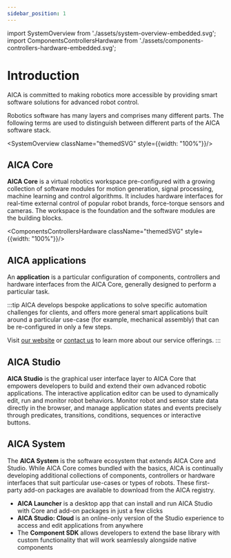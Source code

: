 ```yaml
---
sidebar_position: 1
---
```


import SystemOverview from './assets/system-overview-embedded.svg';
import ComponentsControllersHardware from './assets/components-controllers-hardware-embedded.svg';

# Introduction

AICA is committed to making robotics more accessible by providing smart software solutions for advanced robot control.

Robotics software has many layers and comprises many different parts. The following terms are used to distinguish
between different parts of the AICA software stack.

<SystemOverview className="themedSVG" style={{width: "100%"}}/>

## AICA Core

**AICA Core** is a virtual robotics workspace pre-configured with a growing collection of software modules
for motion generation, signal processing, machine learning and control algorithms. It includes hardware interfaces for
real-time external control of popular robot brands, force-torque sensors and cameras.
The workspace is the foundation and the software modules are the building blocks.

<ComponentsControllersHardware className="themedSVG" style={{width: "100%"}}/>

## AICA applications

An **application** is a particular configuration of components, controllers and hardware interfaces from the AICA
Core, generally designed to perform a particular task.

:::tip
AICA develops bespoke applications to solve specific automation challenges for clients, and offers more general smart
applications built around a particular use-case (for example, mechanical assembly) that can be re-configured in only a
few steps.

Visit [our website](https://aica.tech) or [contact us](mailto:contact@aica.tech) to learn more about our service
offerings.
:::

## AICA Studio

**AICA Studio** is the graphical user interface layer to AICA Core that empowers developers to build and
extend their own advanced robotic applications. The interactive application editor can be used to dynamically edit, run
and monitor robot behaviors. Monitor robot and sensor state data directly in the browser, and manage application states
and events precisely through predicates, transitions, conditions, sequences or interactive buttons.

## AICA System

The **AICA System** is the software ecosystem that extends AICA Core and Studio. While AICA Core comes bundled with
the basics, AICA is continually developing additional collections of components, controllers or hardware interfaces
that suit particular use-cases or types of robots. These first-party add-on packages are available to download from
the AICA registry.

- **AICA Launcher** is a desktop app that can install and run AICA Studio with Core and add-on packages in just a few
  clicks
- **AICA Studio: Cloud** is an online-only version of the Studio experience to access and edit applications from
  anywhere
- The **Component SDK** allows developers to extend the base library with custom functionality that will work seamlessly
  alongside native components
